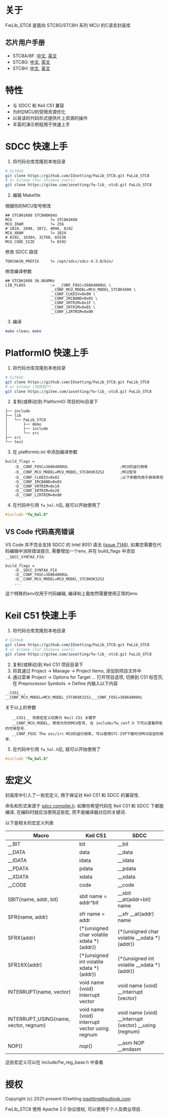 # 关于

FwLib_STC8 是面向 STC8G/STC8H 系列 MCU 的C语言封装库

## 芯片用户手册

* STC8A/8F: [中文](http://www.stcmcudata.com/STC8F-DATASHEET/STC8A-STC8F.pdf), [英文](http://www.stcmcudata.com/STC8F-DATASHEET/STC8-english-20180320.pdf)
* STC8G: [中文](http://www.stcmcudata.com/STC8F-DATASHEET/STC8G.pdf), [英文](https://www.stcmcudata.com/STC8F-DATASHEET/STC8G-EN.pdf)
* STC8H: [中文](http://www.stcmcudata.com/STC8F-DATASHEET/STC8H.pdf), [英文](https://www.stcmcudata.com/STC8F-DATASHEET/STC8H-EN.pdf)


# 特性

* 与 SDCC 和 Keil C51 兼容
* 为8位MCU的受限资源优化
* 以易读的代码形式提供片上资源的操作
* 丰富的演示例程用于快速上手

# SDCC 快速上手

1. 将代码仓库克隆到本地目录
```bash
# GitHub
git clone https://github.com/IOsetting/FwLib_STC8.git FwLib_STC8
# or Giteee (for Chinese users)
git clone https://gitee.com/iosetting/fw-lib_-stc8.git FwLib_STC8
```
2. 编辑 Makefile

根据你的MCU型号修改
```
## STC8H1K08 STC8H8K64U
MCU                 ?= STC8H1K08
MCU_IRAM            ?= 256
# 1024, 2048, 3072, 4096, 8192
MCU_XRAM            ?= 1024
# 8192, 16384, 32768, 65536
MCU_CODE_SIZE       ?= 8192
```
修改 SDCC 路径
```
TOOCHAIN_PREFIX     ?= /opt/sdcc/sdcc-4.3.0/bin/
```
修改编译参数
```
## STC8H1K08 36.864MHz
LIB_FLAGS           := __CONF_FOSC=36864000UL \
					__CONF_MCU_MODEL=MCU_MODEL_STC8H1K08 \
					__CONF_CLKDIV=0x00 \
					__CONF_IRCBAND=0x01 \
					__CONF_VRTRIM=0x1F \
					__CONF_IRTRIM=0xB5 \
					__CONF_LIRTRIM=0x00 
```

3. 编译

```bash
make clean; make
```


# PlatformIO 快速上手

1. 将代码仓库克隆到本地目录
```bash
# GitHub
git clone https://github.com/IOsetting/FwLib_STC8.git FwLib_STC8
# or Giteee (内网用户)
git clone https://gitee.com/iosetting/fw-lib_-stc8.git FwLib_STC8
```
2. 复制(或移动)到 PlatformIO 项目的lib目录下
```
├── include
├── lib
│   └── FwLib_STC8
│       ├── demo
│       ├── include
│       └── src
├── src
└── test
```
3. 在 platformio.ini 中添加编译参数
```
build_flags =
    -D__CONF_FOSC=36864000UL                       ;MCU的运行频率
    -D__CONF_MCU_MODEL=MCU_MODEL_STC8H3K32S2       ;MCU型号
    -D__CONF_CLKDIV=0x02                           ;以下参数均用于频率修剪
    -D__CONF_IRCBAND=0x03
    -D__CONF_VRTRIM=0x19
    -D__CONF_IRTRIM=0x28
    -D__CONF_LIRTRIM=0x00
```
4. 在代码中引用 `fw_hal.h`后, 就可以开始使用了
```c
#include "fw_hal.h"
```

## VS Code 代码高亮错误

VS Code 并不完全支持 SDCC 的 Intel 8051 语法 ([issue 7146](https://github.com/microsoft/vscode-cpptools/issues/7146)), 如果您需要在代码编辑中消除错误提示, 需要增加一个env, 并在 build_flags 中添加 `__SDCC_SYNTAX_FIX`:
```
build_flags =
    -D__SDCC_SYNTAX_FIX
    -D__CONF_FOSC=36864000UL
    -D__CONF_MCU_MODEL=MCU_MODEL_STC8H3K32S2
    ...
```
这个特殊的env仅用于代码编辑, 编译和上载依然需要使用正常的env.


# Keil C51 快速上手

1. 将代码仓库克隆到本地目录
```bash
# GitHub
git clone https://github.com/IOsetting/FwLib_STC8.git FwLib_STC8
# or Giteee (for Chinese users)
git clone https://gitee.com/iosetting/fw-lib_-stc8.git FwLib_STC8
```
2. 复制(或移动)到 Keil C51 项目目录下
3. 将其通过 Project -> Manage -> Project Items, 添加到项目文件中
4. 通过菜单 Project -> Options for Target ... 打开项目选项, 切换到 C51 标签页, 在 Preprocessor Symbols -> Define 内输入以下内容
```
__CX51__, __CONF_MCU_MODEL=MCU_MODEL_STC8H3K32S2,__CONF_FOSC=36864000UL
```
关于以上的参数
``` 
   __CX51__ 将使宏定义切换为 Keil C51 关键字
   __CONF_MCU_MODEL, 修改为你的MCU型号, 在 include/fw_conf.h 下可以查看所有的可用型号.
   __CONF_FOSC The osc/irc MCU的运行频率, 可以使用STC-ISP下载时对MCU设定的频率.
```
5. 在代码中引用 `fw_hal.h`后, 就可以开始使用了
```c
#include "fw_hal.h"
```

# 宏定义

封装库中引入了一些宏定义, 用于保证对 Keil C51 和 SDCC 的兼容性.

命名和形式来源于 [sdcc compiler.h](https://sourceforge.net/p/sdcc/code/HEAD/tree/trunk/sdcc/device/include/mcs51/compiler.h). 
如果你希望代码在 Keil C51 和 SDCC 下都能编译, 在编码时就应当使用这些宏, 而不是编译器对应的关键词.

以下是相关的宏定义列表

| Macro | Keil C51 | SDCC |
| ----------- | ---------------- | ----------------- |
| __BIT | bit | __bit |
| __DATA  | data  | __data  |
| __IDATA | idata | __idata |
| __PDATA | pdata | __pdata |
| __XDATA | xdata | __xdata |
| __CODE | code | __code |
| SBIT(name, addr, bit) | sbit name = addr^bit | __sbit __at(addr+bit) name |
| SFR(name, addr) | sfr name = addr | __sfr __at(addr) name |
| SFRX(addr) | (*(unsigned char volatile xdata *)(addr)) | (*(unsigned char volatile __xdata *)(addr)) |
| SFR16X(addr) | (*(unsigned int  volatile xdata *)(addr)) | (*(unsigned int  volatile __xdata *)(addr)) |
| INTERRUPT(name, vector) | void name (void) interrupt vector | void name (void) __interrupt (vector) |
| INTERRUPT_USING(name, vector, regnum) | void name (void) interrupt vector using regnum | void name (void) __interrupt (vector) __using (regnum) |
| NOP() | _nop_() | __asm NOP __endasm |

这些宏定义可以在 include/fw_reg_base.h 中查看


# 授权

Copyright (c) 2021-present IOsetting <iosetting@outlook.com>

FwLib_STC8 使用 Apache 2.0 协议授权, 可以使用于个人及商业项目.
